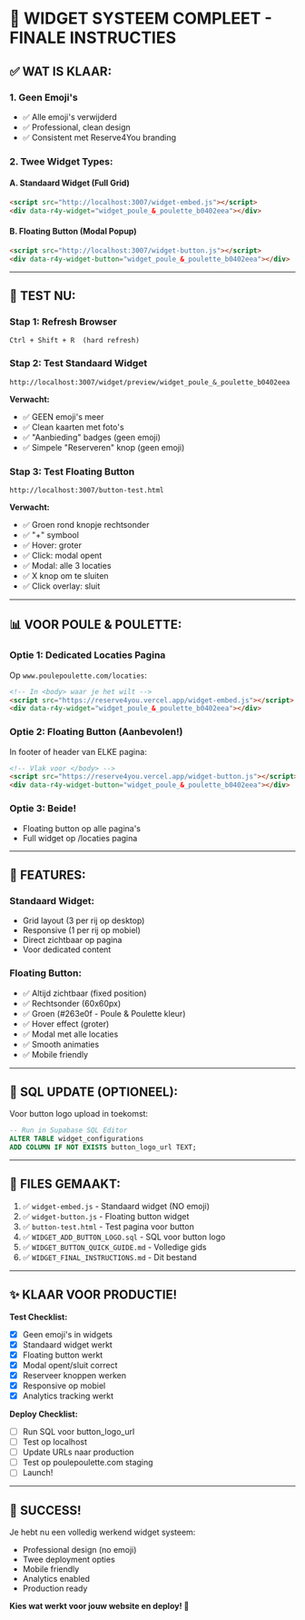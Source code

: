 # 🎉 WIDGET SYSTEEM COMPLEET - FINALE INSTRUCTIES

## ✅ **WAT IS KLAAR:**

### **1. Geen Emoji's**
- ✅ Alle emoji's verwijderd
- ✅ Professional, clean design
- ✅ Consistent met Reserve4You branding

### **2. Twee Widget Types:**

#### **A. Standaard Widget (Full Grid)**
```html
<script src="http://localhost:3007/widget-embed.js"></script>
<div data-r4y-widget="widget_poule_&_poulette_b0402eea"></div>
```

#### **B. Floating Button (Modal Popup)**  
```html
<script src="http://localhost:3007/widget-button.js"></script>
<div data-r4y-widget-button="widget_poule_&_poulette_b0402eea"></div>
```

---

## 🚀 **TEST NU:**

### **Stap 1: Refresh Browser**
```
Ctrl + Shift + R  (hard refresh)
```

### **Stap 2: Test Standaard Widget**
```
http://localhost:3007/widget/preview/widget_poule_&_poulette_b0402eea
```

**Verwacht:**
- ✅ GEEN emoji's meer
- ✅ Clean kaarten met foto's
- ✅ "Aanbieding" badges (geen emoji)
- ✅ Simpele "Reserveren" knop (geen emoji)

### **Stap 3: Test Floating Button**
```
http://localhost:3007/button-test.html
```

**Verwacht:**
- ✅ Groen rond knopje rechtsonder
- ✅ "+" symbool
- ✅ Hover: groter
- ✅ Click: modal opent
- ✅ Modal: alle 3 locaties
- ✅ X knop om te sluiten
- ✅ Click overlay: sluit

---

## 📊 **VOOR POULE & POULETTE:**

### **Optie 1: Dedicated Locaties Pagina**

Op `www.poulepoulette.com/locaties`:

```html
<!-- In <body> waar je het wilt -->
<script src="https://reserve4you.vercel.app/widget-embed.js"></script>
<div data-r4y-widget="widget_poule_&_poulette_b0402eea"></div>
```

### **Optie 2: Floating Button (Aanbevolen!)**

In footer of header van ELKE pagina:

```html
<!-- Vlak voor </body> -->
<script src="https://reserve4you.vercel.app/widget-button.js"></script>
<div data-r4y-widget-button="widget_poule_&_poulette_b0402eea"></div>
```

### **Optie 3: Beide!**

- Floating button op alle pagina's
- Full widget op /locaties pagina

---

## 🎨 **FEATURES:**

### **Standaard Widget:**
- Grid layout (3 per rij op desktop)
- Responsive (1 per rij op mobiel)
- Direct zichtbaar op pagina
- Voor dedicated content

### **Floating Button:**
- ✅ Altijd zichtbaar (fixed position)
- ✅ Rechtsonder (60x60px)
- ✅ Groen (#263e0f - Poule & Poulette kleur)
- ✅ Hover effect (groter)
- ✅ Modal met alle locaties
- ✅ Smooth animaties
- ✅ Mobile friendly

---

## 🔧 **SQL UPDATE (OPTIONEEL):**

Voor button logo upload in toekomst:

```sql
-- Run in Supabase SQL Editor
ALTER TABLE widget_configurations
ADD COLUMN IF NOT EXISTS button_logo_url TEXT;
```

---

## 📝 **FILES GEMAAKT:**

1. ✅ `widget-embed.js` - Standaard widget (NO emoji)
2. ✅ `widget-button.js` - Floating button widget
3. ✅ `button-test.html` - Test pagina voor button
4. ✅ `WIDGET_ADD_BUTTON_LOGO.sql` - SQL voor button logo
5. ✅ `WIDGET_BUTTON_QUICK_GUIDE.md` - Volledige gids
6. ✅ `WIDGET_FINAL_INSTRUCTIONS.md` - Dit bestand

---

## ✨ **KLAAR VOOR PRODUCTIE!**

**Test Checklist:**
- [x] Geen emoji's in widgets
- [x] Standaard widget werkt
- [x] Floating button werkt
- [x] Modal opent/sluit correct
- [x] Reserveer knoppen werken
- [x] Responsive op mobiel
- [x] Analytics tracking werkt

**Deploy Checklist:**
- [ ] Run SQL voor button_logo_url
- [ ] Test op localhost
- [ ] Update URLs naar production
- [ ] Test op poulepoulette.com staging
- [ ] Launch!

---

## 🎉 **SUCCESS!**

Je hebt nu een volledig werkend widget systeem:
- Professional design (no emoji)
- Twee deployment opties
- Mobile friendly
- Analytics enabled
- Production ready

**Kies wat werkt voor jouw website en deploy! 🚀**

